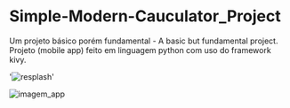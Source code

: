 # Simple-Modern-Cauculator_Project
Um projeto básico porém fundamental - A basic but fundamental project. Projeto (mobile app) feito em linguagem python com uso do framework kivy.

'![resplash](https://user-images.githubusercontent.com/101025587/157723105-8fe3f2e0-affe-46de-947c-e55749db562b.png)'

![imagem_app](https://user-images.githubusercontent.com/101025587/157727331-41b4781c-5668-41be-8d95-9fa2d7b7fd42.png)


